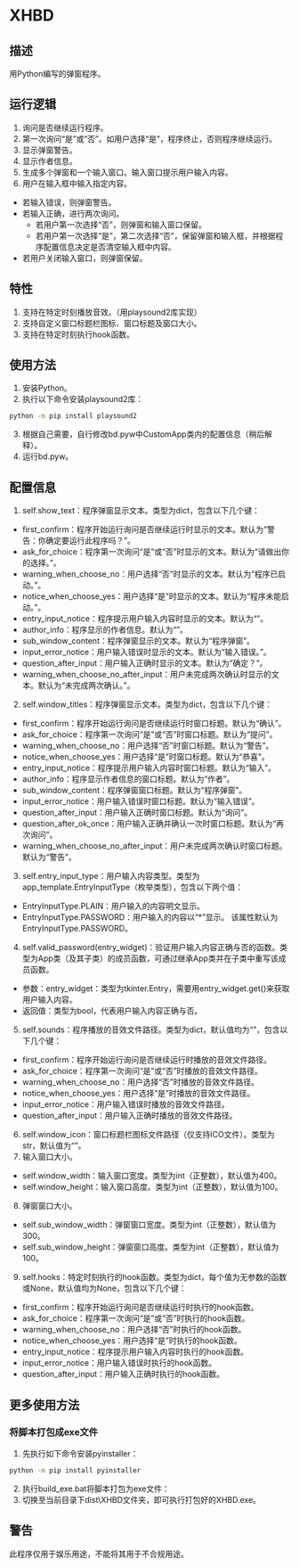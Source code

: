 # XHBD
## 描述
用Python编写的弹窗程序。
## 运行逻辑
1. 询问是否继续运行程序。
2. 第一次询问“是”或“否”。如用户选择“是”，程序终止，否则程序继续运行。
3. 显示弹窗警告。
4. 显示作者信息。
5. 生成多个弹窗和一个输入窗口。输入窗口提示用户输入内容。
6. 用户在输入框中输入指定内容。
- 若输入错误，则弹窗警告。
- 若输入正确，进行两次询问。
  - 若用户第一次选择“否”，则弹窗和输入窗口保留。
  - 若用户第一次选择“是”，第二次选择“否”，保留弹窗和输入框，并根据程序配置信息决定是否清空输入框中内容。
- 若用户关闭输入窗口，则弹窗保留。
## 特性
1. 支持在特定时刻播放音效。（用playsound2库实现）
2. 支持自定义窗口标题栏图标、窗口标题及窗口大小。
3. 支持在特定时刻执行hook函数。
## 使用方法
1. 安装Python。
2. 执行以下命令安装playsound2库：
```bat
python -m pip install playsound2
```
3. 根据自己需要，自行修改bd.pyw中CustomApp类内的配置信息（稍后解释）。
4. 运行bd.pyw。
## 配置信息
1. self.show_text：程序弹窗显示文本。类型为dict，包含以下几个键：
- first_confirm：程序开始运行询问是否继续运行时显示的文本。默认为“警告：你确定要运行此程序吗？”。
- ask_for_choice：程序第一次询问“是”或“否”时显示的文本。默认为“请做出你的选择。”。
- warning_when_choose_no：用户选择“否”时显示的文本。默认为“程序已启动。”。
- notice_when_choose_yes：用户选择“是”时显示的文本。默认为“程序未能启动。”。
- entry_input_notice：程序提示用户输入内容时显示的文本。默认为“”。
- author_info：程序显示的作者信息。默认为“”。
- sub_window_content：程序弹窗显示的文本。默认为“程序弹窗”。
- input_error_notice：用户输入错误时显示的文本。默认为“输入错误。”。
- question_after_input：用户输入正确时显示的文本。默认为“确定？”。
- warning_when_choose_no_after_input：用户未完成两次确认时显示的文本。默认为“未完成两次确认。”。
2. self.window_titles：程序弹窗显示文本。类型为dict，包含以下几个键：
- first_confirm：程序开始运行询问是否继续运行时窗口标题。默认为“确认”。
- ask_for_choice：程序第一次询问“是”或“否”时窗口标题。默认为“提问”。
- warning_when_choose_no：用户选择“否”时窗口标题。默认为“警告”。
- notice_when_choose_yes：用户选择“是”时窗口标题。默认为“恭喜”。
- entry_input_notice：程序提示用户输入内容时窗口标题。默认为“输入”。
- author_info：程序显示作者信息的窗口标题。默认为“作者”。
- sub_window_content：程序弹窗窗口标题。默认为“程序弹窗”。
- input_error_notice：用户输入错误时窗口标题。默认为“输入错误”。
- question_after_input：用户输入正确时窗口标题。默认为“询问”。
- question_after_ok_once：用户输入正确并确认一次时窗口标题。默认为“再次询问”。
- warning_when_choose_no_after_input：用户未完成两次确认时窗口标题。默认为“警告”。
3. self.entry_input_type：用户输入内容类型。类型为app_template.EntryInputType（枚举类型），包含以下两个值：
- EntryInputType.PLAIN：用户输入的内容明文显示。
- EntryInputType.PASSWORD：用户输入的内容以“*”显示。
该属性默认为EntryInputType.PASSWORD。
4. self.valid_password(entry_widget)：验证用户输入内容正确与否的函数。类型为App类（及其子类）的成员函数，可通过继承App类并在子类中重写该成员函数。
- 参数：entry_widget：类型为tkinter.Entry，需要用entry_widget.get()来获取用户输入内容。
- 返回值：类型为bool，代表用户输入内容正确与否。
5. self.sounds：程序播放的音效文件路径。类型为dict，默认值均为“”，包含以下几个键：
- first_confirm：程序开始运行询问是否继续运行时播放的音效文件路径。
- ask_for_choice：程序第一次询问“是”或“否”时播放的音效文件路径。
- warning_when_choose_no：用户选择“否”时播放的音效文件路径。
- notice_when_choose_yes：用户选择“是”时播放的音效文件路径。
- input_error_notice：用户输入错误时播放的音效文件路径。
- question_after_input：用户输入正确时播放的音效文件路径。
6. self.window_icon：窗口标题栏图标文件路径（仅支持ICO文件）。类型为str，默认值为“”。
7. 输入窗口大小。
- self.window_width：输入窗口宽度。类型为int（正整数），默认值为400。
- self.window_height：输入窗口高度。类型为int（正整数），默认值为100。
8. 弹窗窗口大小。
- self.sub_window_width：弹窗窗口宽度。类型为int（正整数），默认值为300。
- self.sub_window_height：弹窗窗口高度。类型为int（正整数），默认值为100。
9. self.hooks：特定时刻执行的hook函数。类型为dict，每个值为无参数的函数或None，默认值均为None，包含以下几个键：
- first_confirm：程序开始运行询问是否继续运行时执行的hook函数。
- ask_for_choice：程序第一次询问“是”或“否”时执行的hook函数。
- warning_when_choose_no：用户选择“否”时执行的hook函数。
- notice_when_choose_yes：用户选择“是”时执行的hook函数。
- entry_input_notice：程序提示用户输入内容时执行的hook函数。
- input_error_notice：用户输入错误时执行的hook函数。
- question_after_input：用户输入正确时执行的hook函数。
## 更多使用方法
### 将脚本打包成exe文件
1. 先执行如下命令安装pyinstaller：
```bat
python -m pip install pyinstaller
```
2. 执行build_exe.bat将脚本打包为exe文件：
3. 切换至当前目录下dist\XHBD文件夹，即可执行打包好的XHBD.exe。
## 警告
此程序仅用于娱乐用途，不能将其用于不合规用途。

